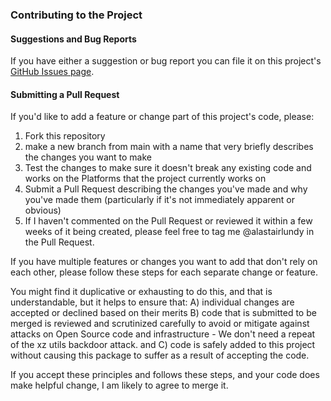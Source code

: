 ### Contributing to the Project

#### Suggestions and Bug Reports
If you have either a suggestion or bug report you can file it on this project's [GitHub Issues page](https://github.com/alastairlundy/CliRunner/issues/).

#### Submitting a Pull Request
If you'd like to add a feature or change part of this project's code, please:
1) Fork this repository
2) make a new branch from main with a name that very briefly describes the changes you want to make
3) Test the changes to make sure it doesn't break any existing code and works on the Platforms that the project currently works on
4) Submit a Pull Request describing the changes you've made and why you've made them (particularly if it's not immediately apparent or obvious)
5) If I haven't commented on the Pull Request or reviewed it within a few weeks of it being created, please feel free to tag me @alastairlundy in the Pull Request.

If you have multiple features or changes you want to add that don't rely on each other, please follow these steps for each separate change or feature. 

You might find it duplicative or exhausting to do this, and that is understandable, but it helps to ensure that: 
A) individual changes are accepted or declined based on their merits
B) code that is submitted to be merged is reviewed and scrutinized carefully to avoid or mitigate against attacks on Open Source code and infrastructure - We don't need a repeat of the xz utils backdoor attack.
and C) code is safely added to this project without causing this package to suffer as a result of accepting the code. 

If you accept these principles and follows these steps, and your code does make helpful change, I am likely to agree to merge it.
